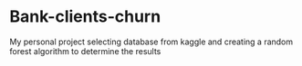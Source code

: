 # Bank-clients-churn
My personal project selecting database from kaggle and creating a random forest algorithm to determine the results

